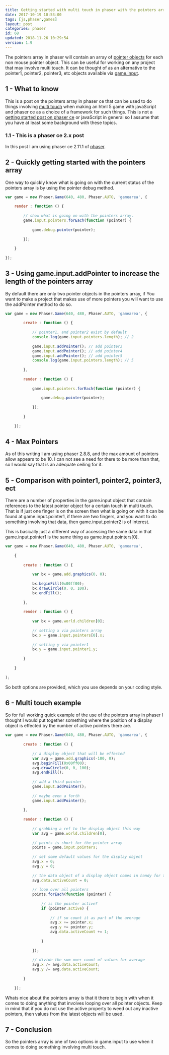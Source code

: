```yaml
---
title: Getting started with multi touch in phaser with the pointers array.
date: 2017-10-19 10:53:00
tags: [js,phaser,games]
layout: post
categories: phaser
id: 68
updated: 2018-11-26 10:29:54
version: 1.9
---
```


The pointers array in phaser will contain an array of [pointer objects](/2017/10/17/phaser-input-pointer-objects/) for each non mouse pointer object. This can be useful for working on any project that may involve multi touch. It can be thought of as an alternative to the pointer1, pointer2, pointer3, etc objects available via [game.input](/2017/10/13/phaser-gameobj-input/).

<!-- more -->

## 1 - What to know

This is a post on the pointers array in phaser ce that can be used to do things involving [multi touch](https://en.wikipedia.org/wiki/Multi-touch) when making an html 5 game with javaScript and phaser ce as a choice of a framework for such things. This is not a [getting started post on phaser ce](/2017/10/04/phaser-getting-started/) or javaScript in general so I assume that you have at least some background with these topics.

### 1.1 - This is a phaser ce 2.x post

In this post I am using phaser ce 2.11.1 of [phaser](https://phaser.io/).

## 2 - Quickly getting started with the pointers array

One way to quickly know what is going on with the current status of the pointers array is by using the pointer debug method.

```js
var game = new Phaser.Game(640, 480, Phaser.AUTO, 'gamearea', {
 
    render : function () {
 
        // show what is going on with the pointers array.
        game.input.pointers.forEach(function (pointer) {
 
            game.debug.pointer(pointer);
 
        });
 
    }
 
});
```

## 3 - Using game.input.addPointer to increase the length of the pointers array

By default there are only two pointer objects in the pointers array, if You want to make a project that makes use of more pointers you will want to use the addPointer method to do so.

```js
var game = new Phaser.Game(640, 480, Phaser.AUTO, 'gamearea', {
 
        create : function () {
 
            // pointer1, and pointer2 exist by default
            console.log(game.input.pointers.length); // 2
 
            game.input.addPointer(); // add pointer3
            game.input.addPointer(); // add pointer4
            game.input.addPointer(); // add pointer5
            console.log(game.input.pointers.length); // 5
 
        },
 
        render : function () {
 
            game.input.pointers.forEach(function (pointer) {
 
                game.debug.pointer(pointer);
 
            });
 
        }
 
    });
```

## 4 - Max Pointers

As of this writing I am using phaser 2.8.8, and the max amount of pointers allow appears to be 10. I can not see a need for there to be more than that, so I would say that is an adequate ceiling for it.

## 5 - Comparison with pointer1, pointer2, pointer3, ect

There are a number of properties in the game.input object that contain references to the latest pointer object for a certain touch in multi touch. That is if just one finger is on the screen then what is going on with it can be found at game.input.pointer1, if there are two fingers, and you want to do something involving that data, then game.input.pointer2 is of interest.

This is basically just a different way of accessing the same data in that game.input.pointer1 is the same thing as game.input.pointers[0].

```js
var game = new Phaser.Game(640, 480, Phaser.AUTO, 'gamearea', 
 
    {
 
        create : function () {
 
            var bx = game.add.graphics(0, 0);
 
            bx.beginFill(0x00ff00);
            bx.drawCircle(0, 0, 100);
            bx.endFill();
 
        },
 
        render : function () {
 
            var bx = game.world.children[0];
 
            // setting x via pointers array
            bx.x = game.input.pointers[0].x;
 
            // setting y via pointer1
            bx.y = game.input.pointer1.y;
 
        }
 
    }
 
);
```

So both options are provided, which you use depends on your coding style.

## 6 - Multi touch example

So for full working quick example of the use of the pointers array in phaser I thought I would put together something where the position of a display object is effected by the number of active pointers there are.

```js
var game = new Phaser.Game(640, 480, Phaser.AUTO, 'gamearea', {
 
        create : function () {
 
            // a display object that will be effected
            var avg = game.add.graphics(-100, 0);
            avg.beginFill(0x00ff00);
            avg.drawCircle(0, 0, 100);
            avg.endFill();
 
            // add a third pointer
            game.input.addPointer();
 
            // maybe even a forth
            game.input.addPointer();
 
        },
 
        render : function () {
 
            // grabbing a ref to the display object this way
            var avg = game.world.children[0],
 
            // points is short for the pointer array
            points = game.input.pointers;
 
            // set some default values for the display object
            avg.x = 0;
            avg.y = 0;
 
            // the data object of a display object comes in handy for things like this
            avg.data.activeCount = 0;
 
            // loop over all pointers
            points.forEach(function (pointer) {
 
                // is the pointer active?
                if (pointer.active) {
 
                    // if so count it as part of the average
                    avg.x += pointer.x;
                    avg.y += pointer.y;
                    avg.data.activeCount += 1;
 
                }
 
            });
 
            // divide the sum over count of values for average
            avg.x /= avg.data.activeCount;
            avg.y /= avg.data.activeCount;
 
        }
 
    });
```

Whats nice about the pointers array is that it there to begin with when it comes to doing anything that involves looping over all pointer objects. Keep in mind that if you do not use the active property to weed out any inactive pointers, then values from the latest objects will be used.

## 7 - Conclusion

So the pointers array is one of two options in game.input to use when it comes to doing something involving multi touch.
